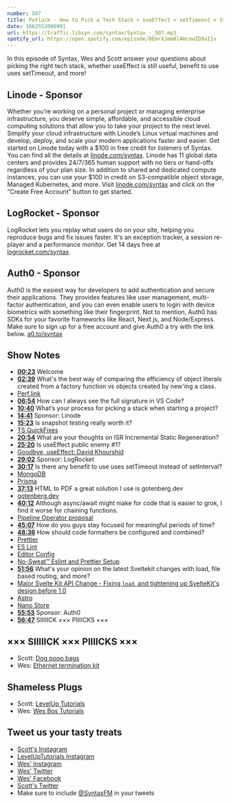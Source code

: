 ```yaml
---
number: 507
title: Potluck - How to Pick a Tech Stack × useEffect × setTimeout × Staying Focused
date: 1662552000991
url: https://traffic.libsyn.com/syntax/Syntax_-_507.mp3
spotify_url: https://open.spotify.com/episode/0EmrXJmm8lAHcewID9aI1x
---
```


In this episode of Syntax, Wes and Scott answer your questions about picking the right tech stack, whether useEffect is still useful, benefit to use uses setTimeout, and more!

## Linode  - Sponsor

Whether you’re working on a personal project or managing enterprise infrastructure, you deserve simple, affordable, and accessible cloud computing solutions that allow you to take your project to the next level. Simplify your cloud infrastructure with Linode’s Linux virtual machines and develop, deploy, and scale your modern applications faster and easier. Get started on Linode today with a $100 in free credit for listeners of Syntax. You can find all the details at [linode.com/syntax](https://linode.com/syntax). Linode has 11 global data centers and provides 24/7/365 human support with no tiers or hand-offs regardless of your plan size. In addition to shared and dedicated compute instances, you can use your $100 in credit on S3-compatible object storage, Managed Kubernetes, and more. Visit [linode.com/syntax](https://linode.com/syntax) and click on the “Create Free Account” button to get started.

## LogRocket - Sponsor

LogRocket lets you replay what users do on your site, helping you reproduce bugs and fix issues faster. It's an exception tracker, a session re-player and a performance monitor. Get 14 days free at [logrocket.com/syntax](https://logrocket.com/syntax).

## Auth0 - Sponsor

Auth0 is the easiest way for developers to add authentication and secure their applications. They provides features like user management, multi-factor authentication, and you can even enable users to login with device biometrics with something like their fingerprint. Not to mention, Auth0 has SDKs for your favorite frameworks like React, Next.js, and Node/Express. Make sure to sign up for a free account and give Auth0 a try with the link below. [a0.to/syntax](https://a0.to/syntax)

## Show Notes

* **[00:23](#t=00:23)** Welcome
* **[02:39](#t=02:39)** What's the best way of comparing the efficiency of object literals created from a factory function vs objects created by new'ing a class.
* [Perf.link](https://perf.link/)
* **[06:54](#t=06:54)** How can I always see the full signature in VS Code?
* **[10:40](#t=10:40)** What’s your process for picking a stack when starting a project?
* **[14:41](#t=14:41)** Sponsor: Linode
* **[15:23](#t=15:23)** Is snapshot testing really worth it?
* [TS QuickFixes](https://marketplace.visualstudio.com/items?itemName=tamj0rd2.ts-quickfixes-extension)
* **[20:54](#t=20:54)** What are your thoughts on ISR Incremental Static Regeneration?
* **[25:20](#t=25:20)** Is useEffect public enemy #1?
* [Goodbye, useEffect: David Khourshid](https://www.youtube.com/watch?v=HPoC-k7Rxwo)
* **[29:02](#t=29:02)** Sponsor: LogRocket
* **[30:17](#t=30:17)** Is there any benefit to use uses setTimeout instead of setInterval?
* [MongoDB](https://www.mongodb.com)
* [Prisma](https://www.prisma.io)
* **[37:13](#t=37:13)** HTML to PDF a great solution I use is gotenberg.dev
* [gotenberg.dev](https://gotenberg.dev)
* **[40:12](#t=40:12)** Although async/await might make for code that is easier to grok, I find it worse for chaining functions.
* [Pipeline Operator proposal](https://github.com/tc39/proposal-pipeline-operator)
* **[45:07](#t=45:07)** How do you guys stay focused for meaningful periods of time?
* **[48:36](#t=48:36)** How should code formatters be configured and combined?
* [Prettier](https://prettier.io)
* [ES Lint](https://eslint.org)
* [Editor Config](https://editorconfig.org)
* [No-Sweat™ Eslint and Prettier Setup](https://github.com/wesbos/eslint-config-wesbos)
* **[51:56](#t=51:56)** What's your opinion on the latest Sveltekit changes with load, file based routing, and more?
* [Major Svelte Kit API Change - Fixing `load`, and tightening up SvelteKit's design before 1.0](https://www.youtube.com/watch?v=OUGn7VifUCg&t=134s)
* [Astro](https://astro.build)
* [Nano Store](https://github.com/nanostores/nanostores)
* **[55:53](#t=55:53)** Sponsor: Auth0
* **[56:47](#t=56:47)** SIIIIICK ××× PIIIICKS ×××
















## ××× SIIIIICK ××× PIIIICKS ×××

* Scott: [Dog poop bags](https://amzn.to/3Kk0zR1)
* Wes: [Ethernet termination kit](https://amzn.to/3QGFEtW)

## Shameless Plugs

* Scott: [LevelUp Tutorials](https://leveluptutorials.com/tutorials/keystone-js/introduction)
* Wes: [Wes Bos Tutorials](https://wesbos.com/courses)

## Tweet us your tasty treats

* [Scott's Instagram](https://www.instagram.com/stolinski/)
* [LevelUpTutorials Instagram](https://www.instagram.com/LevelUpTutorials/)
* [Wes' Instagram](https://www.instagram.com/wesbos/)
* [Wes' Twitter](https://twitter.com/wesbos)
* [Wes' Facebook](https://www.facebook.com/wesbos.developer)
* [Scott's Twitter](https://twitter.com/stolinski)
* Make sure to include [@SyntaxFM](https://twitter.com/SyntaxFM) in your tweets

